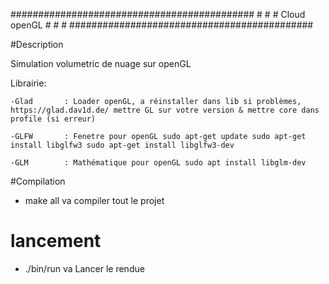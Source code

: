 ############################################
\#                                          #
\#               Cloud openGL               #
\#                                          #
############################################


#Description

Simulation volumetric de nuage sur openGL

Librairie:

	-Glad 		: Loader openGL, a réinstaller dans lib si problèmes, https://glad.dav1d.de/ mettre GL sur votre version & mettre core dans profile (si erreur)

	-GLFW		: Fenetre pour openGL sudo apt-get update sudo apt-get install libglfw3 sudo apt-get install libglfw3-dev

	-GLM		: Mathématique pour openGL sudo apt install libglm-dev


	

#Compilation

- make all
	va compiler tout le projet
	
# lancement

- ./bin/run     va Lancer le rendue

